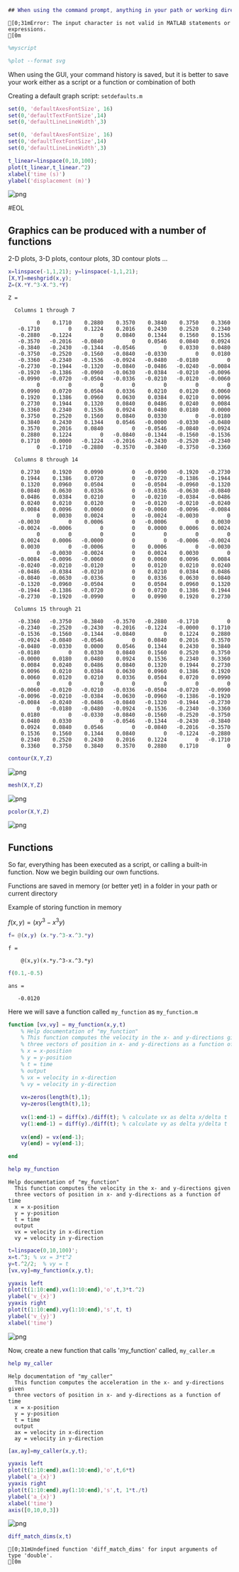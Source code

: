 

```matlab
## When using the command prompt, anything in your path or working directory can be run either as a script, function or class (to define objects)
```

    [0;31mError: The input character is not valid in MATLAB statements or expressions.
    [0m


```matlab
%myscript
```


```matlab
%plot --format svg
```

When using the GUI, your command history is saved, but it is better to save your work either as a script or a function or combination of both

Creating a default graph script: `setdefaults.m`

```matlab
set(0, 'defaultAxesFontSize', 16)
set(0,'defaultTextFontSize',14)
set(0,'defaultLineLineWidth',3)
```


```matlab
set(0, 'defaultAxesFontSize', 16)
set(0,'defaultTextFontSize',14)
set(0,'defaultLineLineWidth',3)
```


```matlab
t_linear=linspace(0,10,100);
plot(t_linear,t_linear.^2)
xlabel('time (s)')
ylabel('displacement (m)')
```


![png](output_5_0.png)


#EOL

## Graphics can be produced with a number of functions

2-D plots, 3-D plots, contour plots, 3D contour plots ... 


```matlab
x=linspace(-1,1,21); y=linspace(-1,1,21);
[X,Y]=meshgrid(x,y);
Z=(X.*Y.^3-X.^3.*Y)
```

    Z =
    
      Columns 1 through 7
    
             0    0.1710    0.2880    0.3570    0.3840    0.3750    0.3360
       -0.1710         0    0.1224    0.2016    0.2430    0.2520    0.2340
       -0.2880   -0.1224         0    0.0840    0.1344    0.1560    0.1536
       -0.3570   -0.2016   -0.0840         0    0.0546    0.0840    0.0924
       -0.3840   -0.2430   -0.1344   -0.0546         0    0.0330    0.0480
       -0.3750   -0.2520   -0.1560   -0.0840   -0.0330         0    0.0180
       -0.3360   -0.2340   -0.1536   -0.0924   -0.0480   -0.0180         0
       -0.2730   -0.1944   -0.1320   -0.0840   -0.0486   -0.0240   -0.0084
       -0.1920   -0.1386   -0.0960   -0.0630   -0.0384   -0.0210   -0.0096
       -0.0990   -0.0720   -0.0504   -0.0336   -0.0210   -0.0120   -0.0060
             0         0         0         0         0         0         0
        0.0990    0.0720    0.0504    0.0336    0.0210    0.0120    0.0060
        0.1920    0.1386    0.0960    0.0630    0.0384    0.0210    0.0096
        0.2730    0.1944    0.1320    0.0840    0.0486    0.0240    0.0084
        0.3360    0.2340    0.1536    0.0924    0.0480    0.0180    0.0000
        0.3750    0.2520    0.1560    0.0840    0.0330         0   -0.0180
        0.3840    0.2430    0.1344    0.0546   -0.0000   -0.0330   -0.0480
        0.3570    0.2016    0.0840         0   -0.0546   -0.0840   -0.0924
        0.2880    0.1224         0   -0.0840   -0.1344   -0.1560   -0.1536
        0.1710    0.0000   -0.1224   -0.2016   -0.2430   -0.2520   -0.2340
             0   -0.1710   -0.2880   -0.3570   -0.3840   -0.3750   -0.3360
    
      Columns 8 through 14
    
        0.2730    0.1920    0.0990         0   -0.0990   -0.1920   -0.2730
        0.1944    0.1386    0.0720         0   -0.0720   -0.1386   -0.1944
        0.1320    0.0960    0.0504         0   -0.0504   -0.0960   -0.1320
        0.0840    0.0630    0.0336         0   -0.0336   -0.0630   -0.0840
        0.0486    0.0384    0.0210         0   -0.0210   -0.0384   -0.0486
        0.0240    0.0210    0.0120         0   -0.0120   -0.0210   -0.0240
        0.0084    0.0096    0.0060         0   -0.0060   -0.0096   -0.0084
             0    0.0030    0.0024         0   -0.0024   -0.0030         0
       -0.0030         0    0.0006         0   -0.0006         0    0.0030
       -0.0024   -0.0006         0         0    0.0000    0.0006    0.0024
             0         0         0         0         0         0         0
        0.0024    0.0006   -0.0000         0         0   -0.0006   -0.0024
        0.0030         0   -0.0006         0    0.0006         0   -0.0030
             0   -0.0030   -0.0024         0    0.0024    0.0030         0
       -0.0084   -0.0096   -0.0060         0    0.0060    0.0096    0.0084
       -0.0240   -0.0210   -0.0120         0    0.0120    0.0210    0.0240
       -0.0486   -0.0384   -0.0210         0    0.0210    0.0384    0.0486
       -0.0840   -0.0630   -0.0336         0    0.0336    0.0630    0.0840
       -0.1320   -0.0960   -0.0504         0    0.0504    0.0960    0.1320
       -0.1944   -0.1386   -0.0720         0    0.0720    0.1386    0.1944
       -0.2730   -0.1920   -0.0990         0    0.0990    0.1920    0.2730
    
      Columns 15 through 21
    
       -0.3360   -0.3750   -0.3840   -0.3570   -0.2880   -0.1710         0
       -0.2340   -0.2520   -0.2430   -0.2016   -0.1224   -0.0000    0.1710
       -0.1536   -0.1560   -0.1344   -0.0840         0    0.1224    0.2880
       -0.0924   -0.0840   -0.0546         0    0.0840    0.2016    0.3570
       -0.0480   -0.0330    0.0000    0.0546    0.1344    0.2430    0.3840
       -0.0180         0    0.0330    0.0840    0.1560    0.2520    0.3750
       -0.0000    0.0180    0.0480    0.0924    0.1536    0.2340    0.3360
        0.0084    0.0240    0.0486    0.0840    0.1320    0.1944    0.2730
        0.0096    0.0210    0.0384    0.0630    0.0960    0.1386    0.1920
        0.0060    0.0120    0.0210    0.0336    0.0504    0.0720    0.0990
             0         0         0         0         0         0         0
       -0.0060   -0.0120   -0.0210   -0.0336   -0.0504   -0.0720   -0.0990
       -0.0096   -0.0210   -0.0384   -0.0630   -0.0960   -0.1386   -0.1920
       -0.0084   -0.0240   -0.0486   -0.0840   -0.1320   -0.1944   -0.2730
             0   -0.0180   -0.0480   -0.0924   -0.1536   -0.2340   -0.3360
        0.0180         0   -0.0330   -0.0840   -0.1560   -0.2520   -0.3750
        0.0480    0.0330         0   -0.0546   -0.1344   -0.2430   -0.3840
        0.0924    0.0840    0.0546         0   -0.0840   -0.2016   -0.3570
        0.1536    0.1560    0.1344    0.0840         0   -0.1224   -0.2880
        0.2340    0.2520    0.2430    0.2016    0.1224         0   -0.1710
        0.3360    0.3750    0.3840    0.3570    0.2880    0.1710         0



```matlab
contour(X,Y,Z)
```


![png](output_10_0.png)



```matlab
mesh(X,Y,Z)
```


![png](output_11_0.png)



```matlab
pcolor(X,Y,Z)
```


![png](output_12_0.png)


## Functions

So far, everything has been executed as a script, or calling a built-in function. Now we begin building our own functions.

Functions are saved in memory (or better yet) in a folder in your path or current directory

Example of storing function in memory

$f(x,y) = (xy^{3}-x^{3}y)$


```matlab
f= @(x,y) (x.*y.^3-x.^3.*y)
```

    f = 
    
        @(x,y)(x.*y.^3-x.^3.*y)



```matlab
f(0.1,-0.5)
```

    ans =
    
       -0.0120


Here we will save a function called `my_function` as `my_function.m`

```matlab 
function [vx,vy] = my_function(x,y,t)
    % Help documentation of "my_function"
    % This function computes the velocity in the x- and y-directions given
    % three vectors of position in x- and y-directions as a function of time
    % x = x-position
    % y = y-position
    % t = time
    % output
    % vx = velocity in x-direction
    % vy = velocity in y-direction
    
    vx=zeros(length(t),1);
    vy=zeros(length(t),1);
    
    vx(1:end-1) = diff(x)./diff(t); % calculate vx as delta x/delta t
    vy(1:end-1) = diff(y)./diff(t); % calculate vy as delta y/delta t
    
    vx(end) = vx(end-1);
    vy(end) = vy(end-1);

end
```


```matlab
help my_function
```

    Help documentation of "my_function"
      This function computes the velocity in the x- and y-directions given
      three vectors of position in x- and y-directions as a function of time
      x = x-position
      y = y-position
      t = time
      output
      vx = velocity in x-direction
      vy = velocity in y-direction



```matlab
t=linspace(0,10,100)'; 
x=t.^3; % vx = 3*t^2
y=t.^2/2;  % vy = t
[vx,vy]=my_function(x,y,t);
```


```matlab
yyaxis left
plot(t(1:10:end),vx(1:10:end),'o',t,3*t.^2)
ylabel('v_{x}')
yyaxis right
plot(t(1:10:end),vy(1:10:end),'s',t, t)
ylabel('v_{y}')
xlabel('time')
```


![png](output_20_0.png)


Now, create a new function that calls 'my_function' called, `my_caller.m`


```matlab
help my_caller
```

    Help documentation of "my_caller"
      This function computes the acceleration in the x- and y-directions given
      three vectors of position in x- and y-directions as a function of time
      x = x-position
      y = y-position
      t = time
      output
      ax = velocity in x-direction
      ay = velocity in y-direction



```matlab
[ax,ay]=my_caller(x,y,t);
```


```matlab
yyaxis left
plot(t(1:10:end),ax(1:10:end),'o',t,6*t)
ylabel('a_{x}')
yyaxis right
plot(t(1:10:end),ay(1:10:end),'s',t, 1*t./t)
ylabel('a_{x}')
xlabel('time')
axis([0,10,0,3])
```


![png](output_24_0.png)



```matlab
diff_match_dims(x,t)
```

    [0;31mUndefined function 'diff_match_dims' for input arguments of type 'double'.
    [0m


```matlab

```
